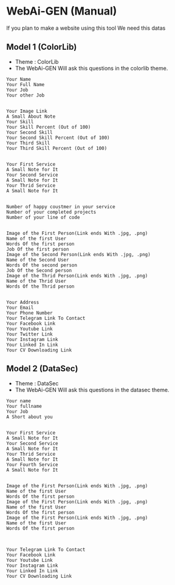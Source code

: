 # WebAi-GEN (Manual)

If you plan to make a website using this tool
We need this datas

## Model 1 (ColorLib)

* Theme : ColorLib
* The WebAi-GEN Will ask this questions in the colorlib theme.

```
Your Name
Your Full Name
Your Job
Your other Job
	
	
Your Image Link
A Small About Note
Your Skill 
Your Skill Percent (Out of 100)
Your Second Skill
Your Second Skill Percent (Out of 100)
Your Third Skill
Your Third Skill Percent (Out of 100)
	
	
Your First Service 
A Small Note for It 
Your Second Service 
A Small Note for It 
Your Thrid Service 
A Small Note for It 
	
	
Number of happy coustmer in your service
Number of your completed projects
Number of your line of code 
	
	
Image of the First Person(Link ends With .jpg, .png) 
Name of the first User 
Words Of the first person
Job Of the first person 
Image of the Second Person(Link ends With .jpg, .png) 
Name of the Second User 
Words Of the second person 
Job Of the Second person 
Image of the Thrid Person(Link ends With .jpg, .png) 
Name of the Thrid User 
Words Of the Thrid person 
	
	
Your Address
Your Email
Your Phone Number
Your Telegram Link To Contact 
Your Facebook Link 
Your Youtube Link 
Your Twitter Link 
Your Instagram Link 
Your Linked In Link 
Your CV Downloading Link 
```

## Model 2 (DataSec)

* Theme : DataSec
* The WebAi-GEN Will ask this questions in the datasec theme.

```
Your name
Your fullname
Your Job
A Short about you
	

Your First Service 
A Small Note for It 
Your Second Service 
A Small Note for It 
Your Thrid Service 
A Small Note for It 
Your Fourth Service 
A Small Note for It
	
	
Image of the First Person(Link ends With .jpg, .png) 
Name of the first User 
Words Of the first person 
Image of the First Person(Link ends With .jpg, .png) 
Name of the first User 
Words Of the first person 
Image of the First Person(Link ends With .jpg, .png) 
Name of the first User
Words Of the first person 
	
	
	
Your Telegram Link To Contact 
Your Facebook Link 
Your Youtube Link 
Your Instagram Link 
Your Linked In Link 
Your CV Downloading Link 
```

